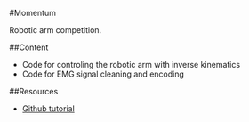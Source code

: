 #Momentum

Robotic arm competition.

##Content

- Code for controling the robotic arm with inverse kinematics
- Code for EMG signal cleaning and encoding

##Resources

- [Github tutorial](https://www.atlassian.com/git/tutorials/advanced-overview/)